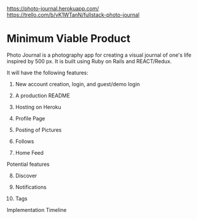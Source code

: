https://photo-journal.herokuapp.com/
https://trello.com/b/vK1WTanN/fullstack-photo-journal


<h1>Minimum Viable Product</h1>

Photo Journal is a photography app for creating a visual journal of one's life inspired by 500 px.  It is built using Ruby on Rails and REACT/Redux.    

It will have the following features:  

1) New account creation, login, and guest/demo login

2) A production README

3) Hosting on Heroku

4) Profile Page

5) Posting of Pictures

6) Follows

7) Home Feed

Potential features

8) Discover

9) Notifications

10) Tags


Implementation Timeline
